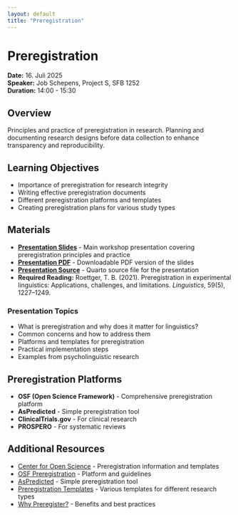```yaml
---
layout: default
title: "Preregistration"
---
```

# Preregistration

**Date:** 16. Juli 2025  
**Speaker:** Job Schepens, Project S, SFB 1252  
**Duration:** 14:00 - 15:30

## Overview

Principles and practice of preregistration in research. Planning and documenting research designs before data collection to enhance transparency and reproducibility.

## Learning Objectives

- Importance of preregistration for research integrity
- Writing effective preregistration documents
- Different preregistration platforms and templates
- Creating preregistration plans for various study types

## Materials

- **[Presentation Slides](preregistration-presentation.html)** - Main workshop presentation covering preregistration principles and practice
- **[Presentation PDF](preregistration-presentation.pdf)** - Downloadable PDF version of the slides
- **[Presentation Source](preregistration-presentation.qmd)** - Quarto source file for the presentation
- **Required Reading:** Roettger, T. B. (2021). Preregistration in experimental linguistics: Applications, challenges, and limitations. *Linguistics*, 59(5), 1227–1249.

### Presentation Topics

- What is preregistration and why does it matter for linguistics?
- Common concerns and how to address them
- Platforms and templates for preregistration
- Practical implementation steps
- Examples from psycholinguistic research

## Preregistration Platforms

- **OSF (Open Science Framework)** - Comprehensive preregistration platform
- **AsPredicted** - Simple preregistration tool
- **ClinicalTrials.gov** - For clinical research
- **PROSPERO** - For systematic reviews

## Additional Resources

- [Center for Open Science](https://www.cos.io/initiatives/prereg) - Preregistration information and templates
- [OSF Preregistration](https://osf.io/prereg/) - Platform and guidelines
- [AsPredicted](https://aspredicted.org/) - Simple preregistration tool
- [Preregistration Templates](https://osf.io/zab38/) - Various templates for different research types
- [Why Preregister?](https://www.cos.io/initiatives/prereg) - Benefits and best practices
